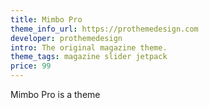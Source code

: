```yaml
---
title: Mimbo Pro
theme_info_url: https://prothemedesign.com
developer: prothemedesign
intro: The original magazine theme.
theme_tags: magazine slider jetpack
price: 99
---
```

Mimbo Pro is a theme

